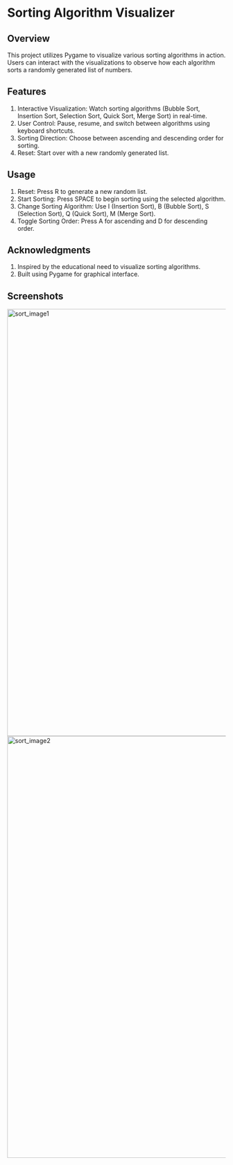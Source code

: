 
# Sorting Algorithm Visualizer
## Overview
This project utilizes Pygame to visualize various sorting algorithms in action. Users can interact with the visualizations to observe how each algorithm sorts a randomly generated list of numbers.

## Features
1. Interactive Visualization: Watch sorting algorithms (Bubble Sort, Insertion Sort, Selection Sort, Quick Sort, Merge Sort) in real-time.
2. User Control: Pause, resume, and switch between algorithms using keyboard shortcuts.
3. Sorting Direction: Choose between ascending and descending order for sorting.
4. Reset: Start over with a new randomly generated list.

## Usage
1. Reset: Press R to generate a new random list.
2. Start Sorting: Press SPACE to begin sorting using the selected algorithm.
3. Change Sorting Algorithm: Use I (Insertion Sort), B (Bubble Sort), S (Selection Sort), Q (Quick Sort), M (Merge Sort).
4. Toggle Sorting Order: Press A for ascending and D for descending order.

## Acknowledgments
1. Inspired by the educational need to visualize sorting algorithms.
2. Built using Pygame for graphical interface.

## Screenshots
<img width="983" alt="sort_image1" src="https://github.com/sanyashree/Sorting_Algorithms/assets/149993907/ddb411eb-615c-4d33-a3dd-364dca7307e3">
<img width="971" alt="sort_image2" src="https://github.com/sanyashree/Sorting_Algorithms/assets/149993907/9c24cd62-8f93-433c-8d0f-916e5f09eacf">
